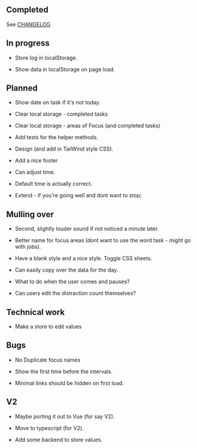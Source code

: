 ## Completed

See [CHANGELOG](CHANGELOG.md)

## In progress

- Store log in localStorage.

- Show data in localStorage on page load.

## Planned

- Show date on task if it's not today.

- Clear local storage - completed tasks

- Clear local storage - areas of Focus (and completed tasks)

- Add tests for the helper methods.

- Design (and add in TailWind style CSS).

- Add a nice footer

- Can adjust time.

- Default time is actually correct.

- Extend - if you're going well and dont want to stop;

## Mulling over

- Second, slightly louder sound if not noticed a minute later.

- Better name for focus areas (dont want to use the word task - might go with jobs).

- Have a blank style and a nice style. Toggle CSS sheets.

- Can easily copy over the data for the day.

- What to do when the user comes and pauses?

- Can users edit the distraction count themselves?

## Technical work

- Make a store to edit values

## Bugs

- No Duplicate focus names

- Show the first time before the intervals.

- Minimal links should be hidden on first load.

## V2
- Maybe porting it out to Vue (for say V2).

- Move to typescript (for V2).

- Add some backend to store values.
